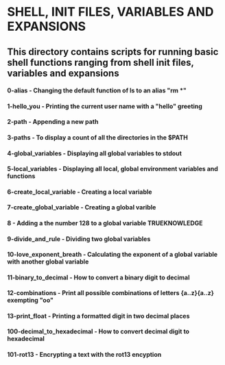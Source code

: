 # SHELL, INIT FILES, VARIABLES AND EXPANSIONS
## This directory contains scripts for running basic shell functions ranging from shell init files, variables and expansions
#### 0-alias - Changing the default function of ls to an alias "rm *"
#### 1-hello_you - Printing the current user name with a "hello" greeting
#### 2-path - Appending a new path 
#### 3-paths - To display a count of all the directories in the $PATH 
#### 4-global_variables - Displaying all global variables to stdout
#### 5-local_variables - Displaying all local, global environment variables and functions
#### 6-create_local_variable - Creating a local variable 
#### 7-create_global_variable - Creating a global varible 
#### 8 - Adding a the number 128 to a global variable TRUEKNOWLEDGE
#### 9-divide_and_rule - Dividing two global variables 
#### 10-love_exponent_breath - Calculating the exponent of a global variable with another global variable
#### 11-binary_to_decimal - How to convert a binary digit to decimal
#### 12-combinations - Print all possible combinations of letters {a..z}{a..z} exempting "oo"  
#### 13-print_float - Printing a formatted digit in two decimal places
#### 100-decimal_to_hexadecimal - How to convert decimal digit to hexadecimal 
#### 101-rot13 - Encrypting a text with the rot13 encyption 
